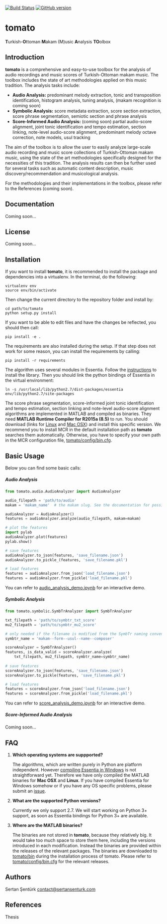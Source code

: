 [![Build Status](https://travis-ci.org/sertansenturk/ahenkidentifier.svg?branch=master)](https://travis-ci.org/sertansenturk/ahenkidentifier) [![GitHub version](https://badge.fury.io/gh/sertansenturk%2Ftomato.svg)](https://badge.fury.io/gh/sertansenturk%2Ftomato)

# tomato
**T**urkish-**O**ttoman **M**akam (M)usic **A**nalysis **TO**olbox

Introduction
------
**tomato** is a comprehensive and easy-to-use toolbox for the analysis of audio recordings and music scores of Turkish-Ottoman makam music. The toolbox includes the state of art methodologies applied on this music tradition. The analysis tasks include:

- **Audio Analysis:** predominant melody extraction, tonic and transposition identification, histogram analysis, tuning analysis, (makam recognition is coming soon)
- **Symbolic Analysis:** score metadata extraction, score section extraction, score phrase segmentation, semiotic section and phrase analysis
- **Score-Informed Audio Analysis:** (coming soon) partial audio-score alignment, joint tonic identification and tempo estimation, section linking, note-level audio-score alignment, predominant melody octave correction, note models, usul tracking

The aim of the toolbox is to allow the user to easily analyze large-scale audio recording and music score collections of Turkish-Ottoman makam music, using the state of the art methodologies specifically designed for the necessities of this tradition. The analysis results can then be further used for several tasks such as automatic content description, music discovery/recommendation and musicological analysis.

For the methodologies and their implementations in the toolbox, please refer to the References (coming soon).

Documentation
------
Coming soon...

License
------
Coming soon...

Installation
-------

If you want to install **tomato**, it is recommended to install the package and dependencies into a virtualenv. In the terminal, do the following:

    virtualenv env
    source env/bin/activate
    
Then change the current directory to the repository folder and install by:

    cd path/to/tomato
    python setup.py install

If you want to be able to edit files and have the changes be reflected, you should then call:

    pip install -e .

The requirements are also installed during the setup. If that step does not work for some reason, you can install the requirements by calling:

    pip install -r requirements

The algorithm uses several modules in Essentia. Follow the [instructions](essentia.upf.edu/documentation/installing.html) to install the library. Then you should link the python bindings of Essentia in the virtual environment:

    ln -s /usr/local/lib/python2.7/dist-packages/essentia env/lib/python2.7/site-packages
    
The score phrase segmentation, score-informed joint tonic identification and tempo estimation, section linking and note-level audio-score alignment algorithms are implemented in MATLAB and compiled as binaries. They need **MATLAB Runtime Compiler for R2015a (8.5)** to run. You should download (links for [Linux](http://www.mathworks.com/supportfiles/downloads/R2015a/deployment_files/R2015a/installers/glnxa64/MCR_R2015a_glnxa64_installer.zip) and [Mac OSX](http://www.mathworks.com/supportfiles/downloads/R2015a/deployment_files/R2015a/installers/maci64/MCR_R2015a_maci64_installer.zip)) and install this specific version. We recommend you to install MCR in the default installation path as **tomato** searches them automatically. Otherwise, you have to specify your own path in the MCR configuration file, [tomato/config/bin.cfg](https://github.com/sertansenturk/tomato/blob/master/tomato/config/bin.cfg).

Basic Usage
-------

Below you can find some basic calls:

##### Audio Analysis
```python
from tomato.audio.AudioAnalyzer import AudioAnalyzer

audio_filepath = 'path/to/audio'
makam = 'makam_name'  # the makam slug. See the documentation for possible values

audioAnalyzer = AudioAnalyzer()
features = audioAnalyzer.analyze(audio_filepath, makam=makam)

# plot the features
import pylab
audioAnalyzer.plot(features)
pylab.show()

# save features
audioAnalyzer.to_json(features, 'save_filename.json')
audioAnalyzer.to_pickle_(features, 'save_filename.pkl')

# load features
features = audioAnalyzer.from_json('load_filename.json')
features = audioAnalyzer.from_pickle('load_filename.pkl')
```

You can refer to [audio_analysis_demo.ipynb](https://github.com/sertansenturk/tomato/blob/master/audio_analysis_demo.ipynb) for an interactive demo.

##### Symbolic Analysis
```python
from tomato.symbolic.SymbTrAnalyzer import SymbTrAnalyzer

txt_filepath = 'path/to/symbtr_txt_score'
mu2_filepath = 'path/to/symbtr_mu2_score'

# only needed if the filename is modified from the SymbTr naming convention
symbtr_name = 'makam--form--usul--name--composer'

scoreAnalyzer = SymbTrAnalyzer()
features, is_data_valid = scoreAnalyzer.analyze(
    txt_filepath, mu2_filepath, symbtr_name=symbtr_name)
    
# save features
scoreAnalyzer.to_json(features, 'save_filename.json')
scoreAnalyzer.to_pickle(features, 'save_filename.pkl')

# load features
features = scoreAnalyzer.from_json('load_filename.json')
features = scoreAnalyzer.from_pickle('load_filename.pkl')

```
You can refer to [score_analysis_demo.ipynb](https://github.com/sertansenturk/tomato/blob/master/score_analysis_demo.ipynb) for an interactive demo.

##### Score-Informed Audio Analysis
Coming soon...

FAQ
-------
1. **Which operating systems are suppported?**

    The algorithms, which are written purely in Python are platform independent. However [compiling Essentia in Windows](http://essentia.upf.edu/documentation/installing.html#building-essentia-on-windows) is not straightforward yet. Therefore we have only compiled the MATLAB binaries for **Mac OSX** and **Linux**.
    If you have compiled Essentia for Windows somehow or if you have any OS specific problems, please submit an [issue](https://github.com/sertansenturk/tomato/issues).

2. **What are the supported Python versions?**

    Currently we only support 2.7. We will start working on Python 3+ support, as soon as Essentia bindings for Python 3+ are available.

3. **Where are the MATLAB binaries?**

    The binaries are not stored in **tomato**, because they relatively big. It would take too much space to store them here, including the versions introduced in each modification. Instead the binaries are provided within the releases of the relevant packages. The binaries are downloaded to [tomato/bin](https://github.com/sertansenturk/tomato/blob/master/tomato/bin) during the installation process of tomato.
    Please refer to [tomato/config/bin.cfg](https://github.com/sertansenturk/tomato/blob/master/tomato/config/bin.cfg) for the relevant releases.

Authors
-------
Sertan Şentürk
contact@sertansenturk.com

References
-------
Thesis
